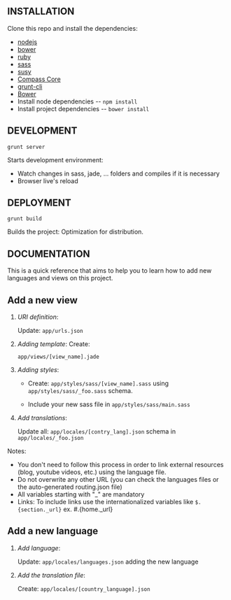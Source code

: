 INSTALLATION
--------
Clone this repo and install the dependencies:

* [nodejs](http://nodejs.org/)
* [bower](http://bower.io/)
* [ruby](https://www.ruby-lang.org/)
* [sass](http://sass-lang.com/)
* [susy](http://susy.oddbird.net/)
* [Compass Core](http://compass-style.org/install/)
* [grunt-cli](http://gruntjs.com/getting-started)
* [Bower](http://bower.io/)
* Install node dependencies -- `npm install`
* Install project dependencies -- `bower install`

DEVELOPMENT
--------
`grunt server`

Starts development environment:
* Watch changes in sass, jade, ... folders and compiles if it is necessary
* Browser live's reload 

DEPLOYMENT
--------
`grunt build`

Builds the project:
Optimization for distribution.

DOCUMENTATION
--------
This is a quick reference that aims to help you to learn how to add new languages and views on this project.

## Add a new view
1. *URI definition*: 

    Update: `app/urls.json`

2. *Adding template*: Create: 

    `app/views/[view_name].jade`

3. *Adding styles*: 

    - Create: `app/styles/sass/[view_name].sass` using `app/styles/sass/_foo.sass` schema. 

    - Include your new sass file in `app/styles/sass/main.sass`

4. *Add translations*: 

    Update all: `app/locales/[contry_lang].json` schema in `app/locales/_foo.json`

Notes:

* You don't need to follow this process in order to link external resources (blog, youtube videos, etc.) using the language file.
* Do not overwrite any other URL (you can check the languages files or the auto-generated routing.json file)
* All variables starting with "_" are mandatory
* Links: To include links use the internationalized variables like `$.{section._url}` ex. #.{home._url}

## Add a new language
1. *Add language*: 

    Update: `app/locales/languages.json` adding the new language

2. *Add the translation file*: 

    Create: `app/locales/[country_language].json`